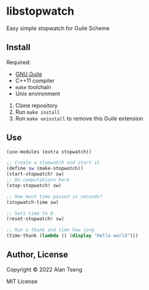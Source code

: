 # libstopwatch
Easy simple stopwatch for Guile Scheme

## Install

Required:
- [GNU Guile](https://www.gnu.org/software/guile/)
- C++11 compiler
- `make` toolchain
- Unix environment

1. Clone repository
2. Run `make install`
3. Run `make uninstall` to remove this Guile extension

## Use

```scheme
(use-modules (extra stopwatch))

;; Create a stopwatch and start it
(define sw (make-stopwatch))
(start-stopwatch! sw)
;; Do computations here
(stop-stopwatch! sw)

;; How much time passed in seconds?
(stopwatch-time sw)

;; Sets time to 0.
(reset-stopwatch! sw)

;; Run a thunk and time how long
(time-thunk (lambda () (display "Hello world")))
```

## Author, License

Copyright :copyright: 2022 Alan Tseng

MIT License
